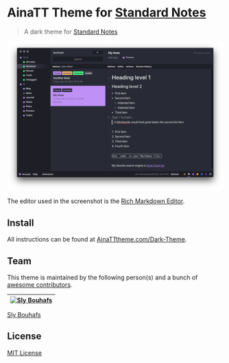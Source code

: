 # AinaTT Theme for [Standard Notes](https://standardnotes.org/)

> A dark theme for [Standard Notes](https://standardnotes.org/)

![Screenshot](./screenshot.png)

The editor used in the screenshot is the [Rich Markdown Editor](https://github.com/arturolinares/sn-rme).

## Install

All instructions can be found at [AinaTTtheme.com/Dark-Theme](https://AinaTTtheme.com/Dark-Theme).

## Team

This theme is maintained by the following person(s) and a bunch of [awesome contributors](https://github.com/AinaTT/Dark-Theme/graphs/contributors).

[![Sly Bouhafs](https://avatars2.githubusercontent.com/u/1410462?s=70&u=fe1625aee7efcd85a64ddabfe4e415151c6be55d&v=4)](https://github.com/slybouhafs) |
--- |
[Sly Bouhafs](https://github.com/slybouhafs)

## License

[MIT License](./LICENSE)
